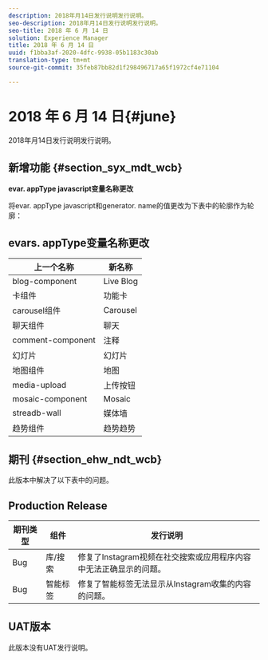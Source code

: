 ```yaml
---
description: 2018年月14日发行说明发行说明。
seo-description: 2018年月14日发行说明发行说明。
seo-title: 2018 年 6 月 14 日
solution: Experience Manager
title: 2018 年 6 月 14 日
uuid: f1bba3af-2020-4dfc-9938-05b1183c30ab
translation-type: tm+mt
source-git-commit: 35feb87bb82d1f298496717a65f1972cf4e71104

---
```



# 2018 年 6 月 14 日{#june}

2018年月14日发行说明发行说明。

## 新增功能 {#section_syx_mdt_wcb}

**evar. appType javascript变量名称更改**

将evar. appType javascript和generator. name的值更改为下表中的轮廓作为轮廓：

## evars. appType变量名称更改

| 上一个名称 | 新名称 |
|---|---|
| blog-component | Live Blog |
| 卡组件 | 功能卡 |
| carousel组件 | Carousel |
| 聊天组件 | 聊天 |
| comment-component | 注释 |
| 幻灯片 | 幻灯片 |
| 地图组件 | 地图 |
| media-upload | 上传按钮 |
| mosaic-component | Mosaic |
| streadb-wall | 媒体墙 |
| 趋势组件 | 趋势趋势 |

## 期刊 {#section_ehw_ndt_wcb}

此版本中解决了以下表中的问题。

## Production Release

| **期刊类型** | **组件** | **发行说明** |
|---|---|---|
| Bug | 库/搜索 | 修复了Instagram视频在社交搜索或应用程序内容中无法正确显示的问题。 |
| Bug | 智能标签 | 修复了智能标签无法显示从Instagram收集的内容的问题。 |

## UAT版本

此版本没有UAT发行说明。
